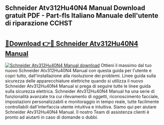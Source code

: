 ## Schneider Atv312Hu40N4 Manual Download gratuit PDF - Part-fls Italiano Manuale dell'utente di riparazione CCHST

# <h2><a href="http://dfgjzf6.blite.top/?on=Schneider+Atv312Hu40N4+Manual">🔗Download 👉🔴 Schneider Atv312Hu40N4 Manual</a></h2>

[![Schneider Atv312Hu40N4 Manual download](https://i.imgur.com/lujVjoI.png)](http://dfgjzf6.blite.top/?on=Schneider+Atv312Hu40N4+Manual)
Ottieni il massimo dal tuo nuovo Schneider Atv312Hu40N4 Manual con questa guida per l'utente e copri tutto, dall'installazione alla risoluzione dei problemi. Linee guida sulla sicurezza delle apparecchiature elettriche quando si utilizza il nuovo Schneider Atv312Hu40N4 Manual si prega di seguire tutte le linee guida sulla sicurezza elettrica. Schneider Atv312Hu40N4 Manual ha una serie di funzionalità avanzate tra cui rilevamento di oggetti, riconoscimento facciale, impostazioni personalizzabili e monitoraggio in tempo reale, tutte facilmente controllabili dall'interfaccia utente intuitiva e intuitiva. Siamo qui per aiutare Schneider Atv312Hu40N4 Manual. Il nostro Team di assistenza clienti è pronto ad aiutarti in caso di domande o dubbi.

